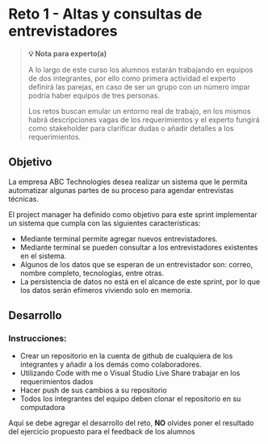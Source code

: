 # Reto 1 - Altas y consultas de entrevistadores

>**💡 Nota para experto(a)**
> 
> A lo largo de este curso los alumnos estarán trabajando en equipos de dos integrantes, por ello como primera actividad el experto definirá las parejas, en caso de ser un grupo con un número impar podría haber equipos de tres personas.
>
> Los retos buscan emular un entorno real de trabajo, en los mismos habrá descripciones vagas de los requerimientos y el experto fungirá como stakeholder para clarificar dudas o añadir detalles a los requerimientos.


## Objetivo

La empresa ABC Technologies desea realizar un sistema que le permita automatizar algunas partes de su proceso para agendar entrevistas técnicas. 

El project manager ha definido como objetivo para este sprint implementar un sistema que cumpla con las siguientes características:

- Mediante terminal permite agregar nuevos entrevistadores.
- Mediante terminal se pueden consultar a los entrevistadores existentes en el sistema.
- Algunos de los datos que se esperan de un entrevistador son: correo, nombre completo, tecnologías, entre otras.
- La persistencia de datos no está en el alcance de este sprint, por lo que los datos serán efímeros viviendo solo en memoria.


## Desarrollo

### Instrucciones:

- Crear un repositorio en la cuenta de github de cualquiera de los integrantes y añadir a los demás como colaboradores.
- Utilizando Code with me o Visual Studio Live Share trabajar en los requerimientos dados
- Hacer push de sus cambios a su repositorio
- Todos los integrantes del equipo deben clonar el repositorio en su computadora





Aquí se debe agregar el desarrollo del reto, **NO** olvides poner el resultado del ejercicio propuesto para el feedback de los alumnos

